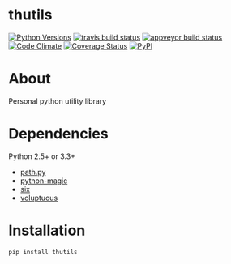 # thutils
[![Python Versions](https://img.shields.io/pypi/pyversions/thutils.svg)]()
[![travis build status](https://travis-ci.org/thombashi/thutils.svg?branch=master)](https://travis-ci.org/thombashi/thutils)
[![appveyor build status](https://ci.appveyor.com/api/projects/status/jqph7qummtwnjbos/branch/master?svg=true)](https://ci.appveyor.com/project/thombashi/thutils/branch/master)
[![Code Climate](https://codeclimate.com/github/thombashi/thutils/badges/gpa.svg)](https://codeclimate.com/github/thombashi/thutils)
[![Coverage Status](https://coveralls.io/repos/thombashi/thutils/badge.svg?branch=develop&service=github)](https://coveralls.io/github/thombashi/thutils?branch=develop)
[![PyPI](https://img.shields.io/pypi/v/thutils.svg)](https://pypi.python.org/pypi/thutils)


# About
Personal python utility library


# Dependencies
Python 2.5+ or 3.3+

- [path.py](https://pypi.python.org/pypi/path.py/)
- [python-magic](https://pypi.python.org/pypi/python-magic/)
- [six](https://pypi.python.org/pypi/six/)
- [voluptuous](https://pypi.python.org/pypi/voluptuous/)


# Installation
```
pip install thutils
```
